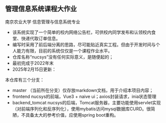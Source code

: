 ## 管理信息系统课程大作业
南京农业大学 信息管理与信息系统专业
- 该系统实现了一个简单的校内网络公告栏，可供校内同学发布和认领校内食堂、快递代取订单信息。
- 编写时采用了前后端分离的思路，尽可能贴近真实工程。但由于开发时间与个人能力有限，目前的系统仅仅是一个课程作业水平。
- 仓库名称“nucsys”没有任何实际意义，是随便起的；
- 最初完成于2022年末
- 2025年2月15日更新：

本仓库有三个分支：
- master （当前所在分支）仅存放markdown文档，用于介绍本项目内容；
- frontend nucsys的前端，Vue3 + naive ui；axios封装请求，inia状态管理
- backend_tomcat nucsys的后端，Tomcat服务器，主要功能使用servlet实现（对前端序列化和反序列化），使用mybatis访问mysql数据库CURD。很简陋，不具备太大的参考价值，应使用spring boot重构。

